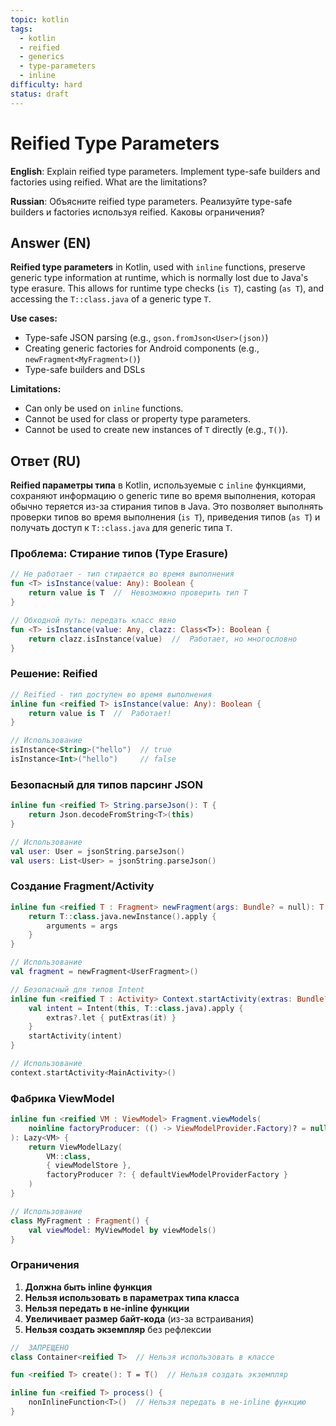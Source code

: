 ```yaml
---
topic: kotlin
tags:
  - kotlin
  - reified
  - generics
  - type-parameters
  - inline
difficulty: hard
status: draft
---
```


# Reified Type Parameters

**English**: Explain reified type parameters. Implement type-safe builders and factories using reified. What are the limitations?

**Russian**: Объясните reified type parameters. Реализуйте type-safe builders и factories используя reified. Каковы ограничения?

## Answer (EN)

**Reified type parameters** in Kotlin, used with `inline` functions, preserve generic type information at runtime, which is normally lost due to Java's type erasure. This allows for runtime type checks (`is T`), casting (`as T`), and accessing the `T::class.java` of a generic type `T`.

**Use cases:**
- Type-safe JSON parsing (e.g., `gson.fromJson<User>(json)`)
- Creating generic factories for Android components (e.g., `newFragment<MyFragment>()`)
- Type-safe builders and DSLs

**Limitations:**
- Can only be used on `inline` functions.
- Cannot be used for class or property type parameters.
- Cannot be used to create new instances of `T` directly (e.g., `T()`).

## Ответ (RU)

**Reified параметры типа** в Kotlin, используемые с `inline` функциями, сохраняют информацию о generic типе во время выполнения, которая обычно теряется из-за стирания типов в Java. Это позволяет выполнять проверки типов во время выполнения (`is T`), приведения типов (`as T`) и получать доступ к `T::class.java` для generic типа `T`.

### Проблема: Стирание типов (Type Erasure)

```kotlin
// Не работает - тип стирается во время выполнения
fun <T> isInstance(value: Any): Boolean {
    return value is T  //  Невозможно проверить тип T
}

// Обходной путь: передать класс явно
fun <T> isInstance(value: Any, clazz: Class<T>): Boolean {
    return clazz.isInstance(value)  //  Работает, но многословно
}
```

### Решение: Reified

```kotlin
// Reified - тип доступен во время выполнения
inline fun <reified T> isInstance(value: Any): Boolean {
    return value is T  //  Работает!
}

// Использование
isInstance<String>("hello")  // true
isInstance<Int>("hello")     // false
```

### Безопасный для типов парсинг JSON

```kotlin
inline fun <reified T> String.parseJson(): T {
    return Json.decodeFromString<T>(this)
}

// Использование
val user: User = jsonString.parseJson()
val users: List<User> = jsonString.parseJson()
```

### Создание Fragment/Activity

```kotlin
inline fun <reified T : Fragment> newFragment(args: Bundle? = null): T {
    return T::class.java.newInstance().apply {
        arguments = args
    }
}

// Использование
val fragment = newFragment<UserFragment>()

// Безопасный для типов Intent
inline fun <reified T : Activity> Context.startActivity(extras: Bundle? = null) {
    val intent = Intent(this, T::class.java).apply {
        extras?.let { putExtras(it) }
    }
    startActivity(intent)
}

// Использование
context.startActivity<MainActivity>()
```

### Фабрика ViewModel

```kotlin
inline fun <reified VM : ViewModel> Fragment.viewModels(
    noinline factoryProducer: (() -> ViewModelProvider.Factory)? = null
): Lazy<VM> {
    return ViewModelLazy(
        VM::class,
        { viewModelStore },
        factoryProducer ?: { defaultViewModelProviderFactory }
    )
}

// Использование
class MyFragment : Fragment() {
    val viewModel: MyViewModel by viewModels()
}
```

### Ограничения

1.  **Должна быть inline функция**
2.  **Нельзя использовать в параметрах типа класса**
3.  **Нельзя передать в не-inline функции**
4.  **Увеличивает размер байт-кода** (из-за встраивания)
5.  **Нельзя создать экземпляр** без рефлексии

```kotlin
//  ЗАПРЕЩЕНО
class Container<reified T>  // Нельзя использовать в классе

fun <reified T> create(): T = T()  // Нельзя создать экземпляр

inline fun <reified T> process() {
    nonInlineFunction<T>()  // Нельзя передать в не-inline функцию
}
```
